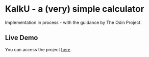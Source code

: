 # KalkU - a (very) simple calculator

Implementation in process - with the guidance by The Odin Project.

## Live Demo

You can access the project [here](https://gvaa.github.io/kalku/).

